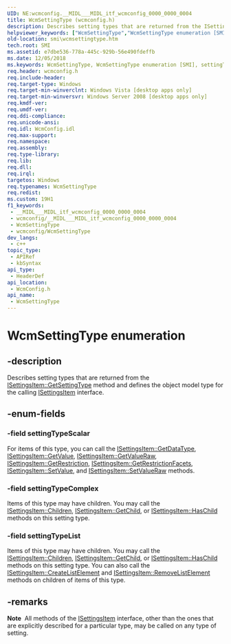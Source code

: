 ```yaml
---
UID: NE:wcmconfig.__MIDL___MIDL_itf_wcmconfig_0000_0000_0004
title: WcmSettingType (wcmconfig.h)
description: Describes setting types that are returned from the ISettingsItem::GetSettingType method and defines the object model type for the calling ISettingsItem interface.
helpviewer_keywords: ["WcmSettingType","WcmSettingType enumeration [SMI]","settingTypeComplex","settingTypeList","settingTypeScalar","smi.wcmsettingtype","wcmconfig/WcmSettingType","wcmconfig/settingTypeComplex","wcmconfig/settingTypeList","wcmconfig/settingTypeScalar"]
old-location: smi\wcmsettingtype.htm
tech.root: SMI
ms.assetid: e7dbe536-778a-445c-929b-56e490fdeffb
ms.date: 12/05/2018
ms.keywords: WcmSettingType, WcmSettingType enumeration [SMI], settingTypeComplex, settingTypeList, settingTypeScalar, smi.wcmsettingtype, wcmconfig/WcmSettingType, wcmconfig/settingTypeComplex, wcmconfig/settingTypeList, wcmconfig/settingTypeScalar
req.header: wcmconfig.h
req.include-header: 
req.target-type: Windows
req.target-min-winverclnt: Windows Vista [desktop apps only]
req.target-min-winversvr: Windows Server 2008 [desktop apps only]
req.kmdf-ver: 
req.umdf-ver: 
req.ddi-compliance: 
req.unicode-ansi: 
req.idl: WcmConfig.idl
req.max-support: 
req.namespace: 
req.assembly: 
req.type-library: 
req.lib: 
req.dll: 
req.irql: 
targetos: Windows
req.typenames: WcmSettingType
req.redist: 
ms.custom: 19H1
f1_keywords:
 - __MIDL___MIDL_itf_wcmconfig_0000_0000_0004
 - wcmconfig/__MIDL___MIDL_itf_wcmconfig_0000_0000_0004
 - WcmSettingType
 - wcmconfig/WcmSettingType
dev_langs:
 - c++
topic_type:
 - APIRef
 - kbSyntax
api_type:
 - HeaderDef
api_location:
 - WcmConfig.h
api_name:
 - WcmSettingType
---
```


# WcmSettingType enumeration


## -description

Describes setting types that are returned from the <a href="/previous-versions/windows/desktop/api/wcmconfig/nf-wcmconfig-isettingsitem-getsettingtype">ISettingsItem::GetSettingType</a> method  and defines the object model type for the calling <a href="/previous-versions/windows/desktop/api/wcmconfig/nn-wcmconfig-isettingsitem">ISettingsItem</a> interface.

## -enum-fields

### -field settingTypeScalar

For items of this type, you can call the <a href="/previous-versions/windows/desktop/api/wcmconfig/nf-wcmconfig-isettingsitem-getdatatype">ISettingsItem::GetDataType</a>, <a href="/previous-versions/windows/desktop/api/wcmconfig/nf-wcmconfig-isettingsitem-getvalue">ISettingsItem::GetValue</a>, <a href="/previous-versions/windows/desktop/api/wcmconfig/nf-wcmconfig-isettingsitem-getvalueraw">ISettingsItem::GetValueRaw</a>, <a href="/previous-versions/windows/desktop/api/wcmconfig/nf-wcmconfig-isettingsitem-getrestriction">ISettingsItem::GetRestriction</a>, <a href="/previous-versions/windows/desktop/api/wcmconfig/nf-wcmconfig-isettingsitem-getrestrictionfacets">ISettingsItem::GetRestrictionFacets</a>, <a href="/previous-versions/windows/desktop/api/wcmconfig/nf-wcmconfig-isettingsitem-setvalue">ISettingsItem::SetValue</a>, and <a href="/previous-versions/windows/desktop/api/wcmconfig/nf-wcmconfig-isettingsitem-setvalueraw">ISettingsItem::SetValueRaw</a> methods.

### -field settingTypeComplex

Items of this type may have children. You may call the <a href="/previous-versions/windows/desktop/api/wcmconfig/nf-wcmconfig-isettingsitem-children">ISettingsItem::Children</a>, <a href="/previous-versions/windows/desktop/api/wcmconfig/nf-wcmconfig-isettingsitem-getchild">ISettingsItem::GetChild</a>, or <a href="/previous-versions/windows/desktop/api/wcmconfig/nf-wcmconfig-isettingsitem-haschild">ISettingsItem::HasChild</a> methods on this setting type.

### -field settingTypeList

Items of this type may have children. You may call the <a href="/previous-versions/windows/desktop/api/wcmconfig/nf-wcmconfig-isettingsitem-children">ISettingsItem::Children</a>, <a href="/previous-versions/windows/desktop/api/wcmconfig/nf-wcmconfig-isettingsitem-getchild">ISettingsItem::GetChild</a>, or <a href="/previous-versions/windows/desktop/api/wcmconfig/nf-wcmconfig-isettingsitem-haschild">ISettingsItem::HasChild</a> methods on this setting type. You can also call the <a href="/previous-versions/windows/desktop/api/wcmconfig/nf-wcmconfig-isettingsitem-createlistelement">ISettingsItem::CreateListElement</a> and <a href="/previous-versions/windows/desktop/api/wcmconfig/nf-wcmconfig-isettingsitem-removelistelement">ISettingsItem::RemoveListElement</a> methods  on children of items of this type.

## -remarks

<div class="alert"><b>Note</b>  All methods of the <a href="/previous-versions/windows/desktop/api/wcmconfig/nn-wcmconfig-isettingsitem">ISettingsItem</a> interface, other than the ones that are explicitly described for a particular type, may be called on any type of setting.</div>
<div> </div>